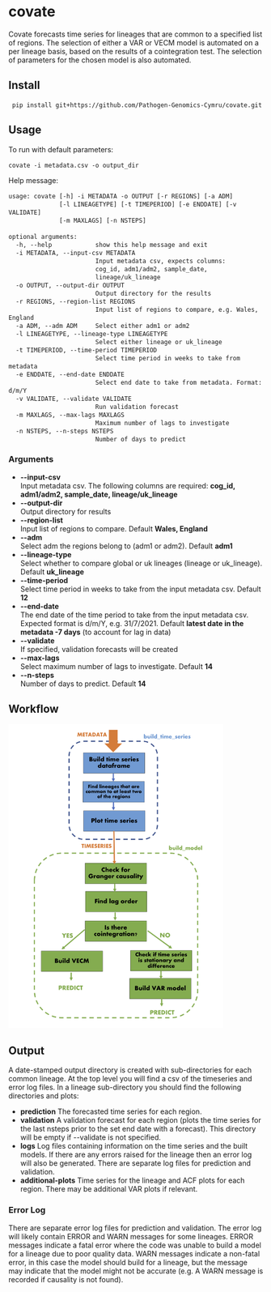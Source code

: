 # covate #
Covate forecasts time series for lineages that are common to a specified list of regions. The selection of either a VAR or VECM model is automated on a per lineage basis, based on the results of a cointegration test. The selection of parameters for the chosen model is also automated.

## Install ##
```
 pip install git+https://github.com/Pathogen-Genomics-Cymru/covate.git
```

## Usage ##

To run with default parameters:
```
covate -i metadata.csv -o output_dir
```

Help message:
```
usage: covate [-h] -i METADATA -o OUTPUT [-r REGIONS] [-a ADM]
              [-l LINEAGETYPE] [-t TIMEPERIOD] [-e ENDDATE] [-v VALIDATE]
              [-m MAXLAGS] [-n NSTEPS]

optional arguments:
  -h, --help            show this help message and exit
  -i METADATA, --input-csv METADATA
                        Input metadata csv, expects columns:
                        cog_id, adm1/adm2, sample_date,
                        lineage/uk_lineage
  -o OUTPUT, --output-dir OUTPUT
                        Output directory for the results
  -r REGIONS, --region-list REGIONS
                        Input list of regions to compare, e.g. Wales, England
  -a ADM, --adm ADM     Select either adm1 or adm2
  -l LINEAGETYPE, --lineage-type LINEAGETYPE
                        Select either lineage or uk_lineage
  -t TIMEPERIOD, --time-period TIMEPERIOD
                        Select time period in weeks to take from metadata
  -e ENDDATE, --end-date ENDDATE
                        Select end date to take from metadata. Format: d/m/Y
  -v VALIDATE, --validate VALIDATE
                        Run validation forecast
  -m MAXLAGS, --max-lags MAXLAGS
                        Maximum number of lags to investigate
  -n NSTEPS, --n-steps NSTEPS
                        Number of days to predict
```

### Arguments ###
* **--input-csv** <br /> Input metadata csv. The following columns are required: **cog_id, adm1/adm2, sample_date, lineage/uk_lineage**
* **--output-dir** <br /> Output directory for results
* **--region-list** <br /> Input list of regions to compare. Default **Wales, England**
* **--adm** <br /> Select adm the regions belong to (adm1 or adm2). Default **adm1**
* **--lineage-type** <br /> Select whether to compare global or uk lineages (lineage or uk_lineage). Default **uk_lineage**
* **--time-period** <br /> Select time period in weeks to take from the input metadata csv. Default **12**
* **--end-date** <br /> The end date of the time period to take from the input metadata csv. Expected format is d/m/Y, e.g. 31/7/2021. Default **latest date in the metadata -7 days** (to account for lag in data)
* **--validate** <br /> If specified, validation forecasts will be created
* **--max-lags** <br /> Select maximum number of lags to investigate. Default **14**
* **--n-steps** <br /> Number of days to predict. Default **14**

## Workflow ##
<img height="600" src="https://github.com/Pathogen-Genomics-Cymru/covate/blob/main/covate-workflow.png" />

## Output ##
A date-stamped output directory is created with sub-directories for each common lineage. At the top level you will find a csv of the timeseries and error log files. In a lineage sub-directory you should find the following directories and plots:
* **prediction** The forecasted time series for each region.
* **validation** A validation forecast for each region (plots the time series for the last nsteps prior to the set end date with a forecast). This directory will be empty if --validate is not specified.
* **logs** Log files containing information on the time series and the built models. If there are any errors raised for the lineage then an error log will also be generated. There are separate log files for prediction and validation.
* **additional-plots** Time series for the lineage and ACF plots for each region. There may be additional VAR plots if relevant.

### Error Log ###
There are separate error log files for prediction and validation. The error log will likely contain ERROR and WARN messages for some lineages. ERROR messages indicate a fatal error where the code was unable to build a model for a lineage due to poor quality data. WARN messages indicate a non-fatal error, in this case the model should build for a lineage, but the message may indicate that the model might not be accurate (e.g. A WARN message is recorded if causality is not found). 
